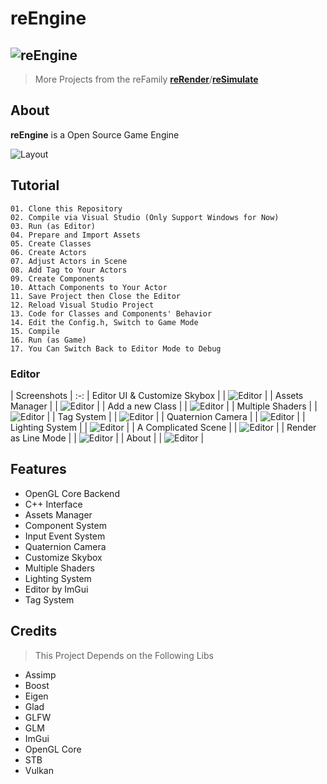 # reEngine
![reEngine](readMe/reEngine.png)
---

> More Projects from the reFamily [**reRender**](https://github.com/GZhonghui/reRender)/[**reSimulate**](https://github.com/GZhonghui/reSimulate)

## About
**reEngine** is a Open Source Game Engine

![Layout](readMe/Layout.png)

## Tutorial
```
01. Clone this Repository
02. Compile via Visual Studio (Only Support Windows for Now)
03. Run (as Editor)
04. Prepare and Import Assets
05. Create Classes
06. Create Actors
07. Adjust Actors in Scene
08. Add Tag to Your Actors
09. Create Components
10. Attach Components to Your Actor
11. Save Project then Close the Editor
12. Reload Visual Studio Project
13. Code for Classes and Components' Behavior
14. Edit the Config.h, Switch to Game Mode
15. Compile
16. Run (as Game)
17. You Can Switch Back to Editor Mode to Debug
```

### Editor
| Screenshots |
:-:
| Editor UI & Customize Skybox |
| ![Editor](readMe/Editor_01.gif) |
| Assets Manager |
| ![Editor](readMe/Editor_02.gif) |
| Add a new Class |
| ![Editor](readMe/Editor_03.gif) |
| Multiple Shaders |
| ![Editor](readMe/Editor_04.gif) |
| Tag System |
| ![Editor](readMe/Editor_05.gif) |
| Quaternion Camera |
| ![Editor](readMe/Editor_06.gif) |
| Lighting System |
| ![Editor](readMe/Editor_07.gif) |
| A Complicated Scene |
| ![Editor](readMe/Editor_08.gif) |
| Render as Line Mode |
| ![Editor](readMe/Editor_09.png) |
| About |
| ![Editor](readMe/Editor_10.png) |

## Features
- OpenGL Core Backend
- C++ Interface
- Assets Manager
- Component System
- Input Event System
- Quaternion Camera
- Customize Skybox
- Multiple Shaders
- Lighting System
- Editor by ImGui
- Tag System

## Credits
> This Project Depends on the Following Libs
* Assimp
* Boost
* Eigen
* Glad
* GLFW
* GLM
* ImGui
* OpenGL Core
* STB
* Vulkan
